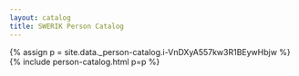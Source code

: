 ```yaml
---
layout: catalog
title: SWERIK Person Catalog
---
```

{% assign p = site.data._person-catalog.i-VnDXyA557kw3R1BEywHbjw %}
{% include person-catalog.html p=p %}

